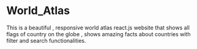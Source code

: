 # World_Atlas
This is a beautiful , responsive world atlas react.js website that shows all flags of country on the globe , shows amazing facts about countries with filter and search functionalities.
